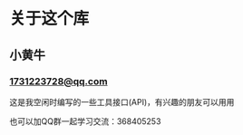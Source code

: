 关于这个库
===============================================

小黄牛
-----------------------------------------------

### 1731223728@qq.com 

这是我空闲时编写的一些工具接口(API)，有兴趣的朋友可以用用

也可以加QQ群一起学习交流：368405253
